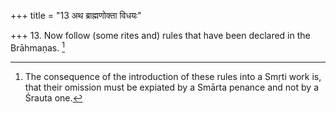 +++
title = "13 अथ ब्राह्मणोक्ता विधयः"

+++
13. Now follow (some rites and) rules that have been declared in the Brāhmaṇas. [^9] 


[^9]:  The consequence of the introduction of these rules into a Smṛti work is, that their omission must be expiated by a Smārta penance and not by a Śrauta one.
